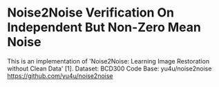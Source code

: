 # Noise2Noise Verification On Independent But Non-Zero Mean Noise

This is an implementation of 'Noise2Noise: Learning Image Restoration without Clean Data' [1].
Dataset: BCD300
Code Base: yu4u/noise2noise https://github.com/yu4u/noise2noise
